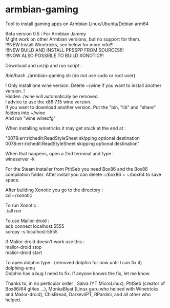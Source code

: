 # armbian-gaming  
Tool to install gaming apps on Armbian Linux/Ubuntu/Debian arm64  

Beta version 0.5 : For Armbian Jammy   
Might work on other Armbian versions, but no support for them.  
!!!NEW Install Winetricks, see below for more info!!!  
!!!NEW BUILD AND INSTALL PPSSPP FROM SOURCES!!!  
!!!NOW ALSO POSSIBLE TO BUILD XONOTIC!!!  


Download and unzip and run script :  

/bin/bash ./armbian-gaming.sh (do not use sudo or root user)  


! Only install one wine version. Delete ~/wine if you want to install another version. !  
Hidden ./wine will automaticaly be removed.   
I advice to use the x86 7.15 wine version.  
If you want to download another version. Put the "bin, "lib" and "share" folders into ~/wine  
And run "wine winecfg"  

When installing winetricks it may get stuck at the end at :   

"0078:err:richedit:ReadStyleSheet skipping optional destination  
0078:err:richedit:ReadStyleSheet skipping optional destination"  

When that happens, open a 2nd terminal and type :   
  wineserver -k  

For the Steam installer from PtitSeb you need Box86 and the Box86 compilation folder. After install you can delete ~/box86 + ~/box64 to save space.  

After building Xonotic you go to the directory :   
  cd ~/xonotic  

To run Xonotic :  
  ./all run  

To use Malior-droid :  
  adb connect localhost:5555  
  scrcpy -s localhost:5555  
  
If Malior-droid doesn't work use this :  
  malior-droid stop  
  malior-droid start  
  
To open dolphin type :  (removed dolphin for now until I can fix it)  
dolphing-emu  
Dolphin has a bug I need to fix. If anyone knows the fix, let me know.  
  
Thanks to, in no perticular order : Salva (YT MicroLinux), PtitSeb (creator of Box86/64 gl4es ...), MonkaBlyat (Linux guru who helped with Winetricks and Mailor-droid), ChisBread, DarkevilPT, RPardini, and all other who helped.  
